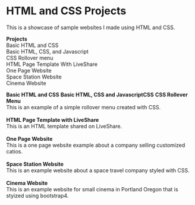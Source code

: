 # HTML and CSS Projects

This is a showcase of sample websites I made using HTML and CSS.

<b>Projects</b>
<br>
Basic HTML and CSS<br>
Basic HTML, CSS, and Javascript<br>
CSS Rollover menu<br>
HTML Page Template With LiveShare<br>
One Page Website<br>
Space Station Website<br>
Cinema Website<br>

<b>Basic HTML and CSS</b>
<b>Basic HTML, CSS and JavascriptCSS</b>
<b>CSS Rollever Menu</b>
<br>
This is an example of a simple rollover menu created with CSS.
<br>
<br>
<b>HTML Page Template with LiveShare</b>
<br>
This is an HTML template shared on LiveShare.
<br>
<br>
<b>One Page Website</b>
<br>
This is a one page website example about a company selling customized catios.
<br>
<br>
<b>Space Station Website</b>
<br>
This is an example website about a space travel company styled with CSS.
<br>
<br>
<b>Cinema Website</b>
<br>
This is an example website for small cinema in Portland Oregon that is styized using bootstrap4.

